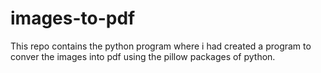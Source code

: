 # images-to-pdf
This repo contains the python program where i had created a program to conver the images into pdf using the pillow packages of python. 
